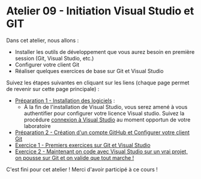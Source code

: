 # Atelier 09 - Initiation Visual Studio et GIT

Dans cet atelier, nous allons :

- Installer les outils de développement que vous aurez besoin en première session (Git, Visual Studio, etc.)
- Configurer votre client Git
- Réaliser quelques exercices de base sur Git et Visual Studio

Suivez les étapes suivantes en cliquant sur les liens (chaque page permet de revenir sur cette page principale) :

- [Préparation 1 - Installation des logiciels](LOGICIELS.md) :
  - À la fin de l'installation de Visual Studio, vous serez amené à vous authentifier pour configurer votre licence Visual studio. Suivez la procédure [connexion à Visual Studio](CONNEXTION_VS.md) au moment opportun de votre laboratoire
- [Préparation 2 - Création d'un compte GitHub et Configurer votre client Git](CONFIG_GIT.md)
- [Exercice 1 - Premiers exercices sur Git et Visual Studio](EXERCICES01.md)
- [Exercice 2 - Maintenant on code avec Visual Studio sur un vrai projet, on pousse sur Git et on valide que tout marche !](EXERCICES02.md)

C'est fini pour cet atelier ! Merci d'avoir participé à ce cours !
